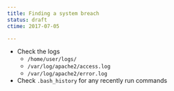 ```yaml
---
title: Finding a system breach
status: draft
ctime: 2017-07-05

---
```


- Check the logs 
  -  `/home/user/logs/`
  -  `/var/log/apache2/access.log`
  - `/var/log/apache2/error.log`
- Check `.bash_history` for any recently run commands